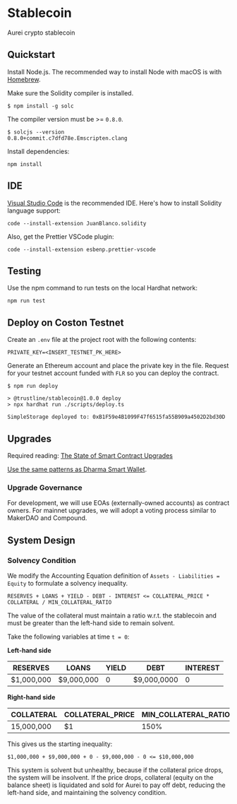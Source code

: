 # Stablecoin

Aurei crypto stablecoin

## Quickstart

Install Node.js. The recommended way to install Node with macOS is with [Homebrew](https://nodejs.org/en/download/package-manager/#macos).

Make sure the Solidity compiler is installed.

```
$ npm install -g solc
```

The compiler version must be >= `0.8.0`.

```
$ solcjs --version
0.8.0+commit.c7dfd78e.Emscripten.clang
```

Install dependencies:

```
npm install
```

## IDE

[Visual Studio Code](https://code.visualstudio.com/) is the recommended IDE. Here's how to install Solidity language support:

```
code --install-extension JuanBlanco.solidity
```

Also, get the Prettier VSCode plugin:

```
code --install-extension esbenp.prettier-vscode
```

## Testing

Use the npm command to run tests on the local Hardhat network:

```
npm run test
```

## Deploy on Coston Testnet

Create an `.env` file at the project root with the following contents:

```
PRIVATE_KEY=<INSERT_TESTNET_PK_HERE>
```

Generate an Ethereum account and place the private key in the file. Request for your testnet account funded with `FLR` so you can deploy the contract.

```
$ npm run deploy

> @trustline/stablecoin@1.0.0 deploy
> npx hardhat run ./scripts/deploy.ts

SimpleStorage deployed to: 0xB1F59e4B1099F47f6515fa55B909a4502D2bd30D
```

## Upgrades

Required reading: [The State of Smart Contract Upgrades](https://blog.openzeppelin.com/the-state-of-smart-contract-upgrades/)

[Use the same patterns as Dharma Smart Wallet](https://github.com/dharma-eng/dharma-smart-wallet).

### Upgrade Governance

For development, we will use EOAs (externally-owned accounts) as contract owners. For mainnet upgrades, we will adopt a voting process similar to MakerDAO and Compound.

## System Design

### Solvency Condition

We modify the Accounting Equation definition of `Assets - Liabilities = Equity` to formulate a solvency inequality.

```
RESERVES + LOANS + YIELD - DEBT - INTEREST <= COLLATERAL_PRICE * COLLATERAL / MIN_COLLATERAL_RATIO
```

The value of the collateral must maintain a ratio w.r.t. the stablecoin and must be greater than the left-hand side to remain solvent.

Take the following variables at time `t = 0`:

**Left-hand side**

| RESERVES   | LOANS      | YIELD | DEBT        | INTEREST |
| ---------- | ---------- | ----- | ----------- | -------- |
| $1,000,000 | $9,000,000 | 0     | $9,000,0000 | 0        |

**Right-hand side**

| COLLATERAL | COLLATERAL_PRICE | MIN_COLLATERAL_RATIO |
| ---------- | ---------------- | -------------------- |
| 15,000,000 | $1               | 150%                 |

This gives us the starting inequality:

```
$1,000,000 + $9,000,000 + 0 - $9,000,000 - 0 <= $10,000,000
```

This system is solvent but unhealthy, because if the collateral price drops, the system will be insolvent. If the price drops, collateral (equity on the balance sheet) is liquidated and sold for Aurei to pay off debt, reducing the left-hand side, and maintaining the solvency condition.
